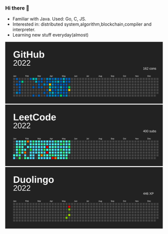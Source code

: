 ### Hi there 👋

<!--
**MilkyGreen/MilkyGreen** is a ✨ _special_ ✨ repository because its `README.md` (this file) appears on your GitHub profile.

Here are some ideas to get you started:

- 🔭 I’m currently working on ...
- 🌱 I’m currently learning ...
- 👯 I’m looking to collaborate on ...
- 🤔 I’m looking for help with ...
- 💬 Ask me about ...
- 📫 How to reach me: ...
- 😄 Pronouns: ...
- ⚡ Fun fact: ...
-->

- Familiar with Java. Used: Go, C, JS.
- Interested in: distributed system,algorithm,blockchain,compiler and interpreter.
- Learning new stuff everyday(almost)

<img src="https://raw.githubusercontent.com/MilkyGreen/GitHubPoster/main/examples/github.svg">

<img src="https://raw.githubusercontent.com/MilkyGreen/GitHubPoster/main/examples/leetcode.svg">

<img src="https://raw.githubusercontent.com/MilkyGreen/GitHubPoster/main/examples/duolingo.svg">
